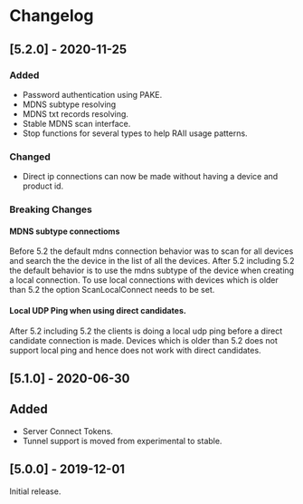# Changelog

## [5.2.0] - 2020-11-25

### Added

  * Password authentication using PAKE.
  * MDNS subtype resolving
  * MDNS txt records resolving.
  * Stable MDNS scan interface.
  * Stop functions for several types to help RAII usage patterns.


### Changed

  * Direct ip connections can now be made without having a device and product id.

### Breaking Changes

#### MDNS subtype connectioms

Before 5.2 the default mdns connection behavior was to scan for all
devices and search the the device in the list of all the
devices. After 5.2 including 5.2 the default behavior is to use the
mdns subtype of the device when creating a local connection.  To use
local connections with devices which is older than 5.2 the option
ScanLocalConnect needs to be set.

#### Local UDP Ping when using direct candidates.

After 5.2 including 5.2 the clients is doing a local udp ping before a
direct candidate connection is made. Devices which is older than 5.2
does not support local ping and hence does not work with direct
candidates.

## [5.1.0] - 2020-06-30

## Added

 - Server Connect Tokens.
 - Tunnel support is moved from experimental to stable.

## [5.0.0] - 2019-12-01

Initial release.
